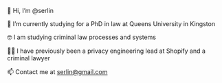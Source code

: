 👋 Hi, I’m @serlin 

🌱 I’m currently studying for a PhD in law at Queens University in Kingston

🤓 I am studying criminal law processes and systems

👨‍🔧 I have previously been a privacy engineering lead at Shopify and a criminal lawyer

📫 Contact me at serlin@gmail.com

<!---
serlin/serlin is a ✨ special ✨ repository because its `README.md` (this file) appears on your GitHub profile.
You can click the Preview link to take a look at your changes.
--->
